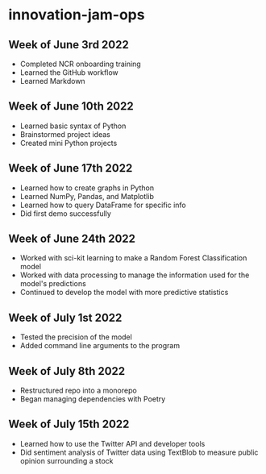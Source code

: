 # innovation-jam-ops

## Week of June 3rd 2022

* Completed NCR onboarding training
* Learned the GitHub workflow
* Learned Markdown

## Week of June 10th 2022

* Learned basic syntax of Python
* Brainstormed project ideas
* Created mini Python projects

## Week of June 17th 2022
* Learned how to create graphs in Python
* Learned NumPy, Pandas, and Matplotlib
* Learned how to query DataFrame for specific info
* Did first demo successfully

## Week of June 24th 2022
* Worked with sci-kit learning to make a Random Forest Classification model
* Worked with data processing to manage the information used for the model's predictions
* Continued to develop the model with more predictive statistics

## Week of July 1st 2022
* Tested the precision of the model
* Added command line arguments to the program

## Week of July 8th 2022
* Restructured repo into a monorepo
* Began managing dependencies with Poetry

## Week of July 15th 2022
* Learned how to use the Twitter API and developer tools
* Did sentiment analysis of Twitter data using TextBlob to measure public opinion surrounding a stock
